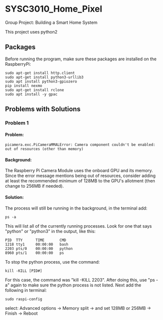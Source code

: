 # SYSC3010_Home_Pixel
Group Project: Building a Smart Home System

This project uses python2

## Packages
Before running the program, make sure these packages are installed on the RaspberryPi:
```
sudo apt-get install http.client
sudo apt-get install python3-urllib3
sudo apt install python3-gpiozero
pip install nexmo
sudo apt-get install rclone
sudo apt install -y gpac
```

## Problems with Solutions
### Problem 1

#### Problem:
```
picamera.exc.PiCameraMMALError: Camera component couldn't be enabled: out of resources (other than memory)
```
#### Background:
The Raspberry Pi Camera Module uses the onboard GPU and its memory. Since the error message mentions being out of resources, consider adding at least the recommended minimum of 128MB to the GPU's allotment (then change to 256MB if needed).

#### Solution:
The process will still be running in the background, in the terminal add:
```
ps -a
``` 
This will list all of the currently running processes. Look for one that says "python" or "python3" in the output, like this:
```
PID  TTY      TIME       CMD
1218 tty1     00:00:00   bash
2203 pts/0    00:00:00   python
8960 pts/1    00:00:00   ps
```
To stop the python process, use the command:
```
kill -KILL [PID#]
``` 
For this case, the command was "kill -KILL 2203". After doing this, use "ps -a" again to make sure the python process is not listed. Next add the following in terminal:
```
sudo raspi-config
```
select: Advanced options -> Memory split -> and set 128MB or 256MB -> Finish -> Reboot
